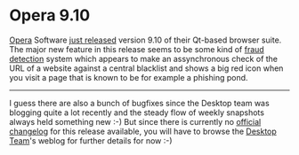 # Opera 9.10

[Opera](http://www.opera.com) Software [just released](http://my.opera.com/desktopteam/blog/show.dml/631951) version 9.10 of their Qt-based browser suite. The major new feature in this release seems to be some kind of [fraud detection](http://help.opera.com/Mac/9.10/en/fraudprotection.html) system which appears to make an assynchronous check of the URL of a website against a central blacklist and shows a big red icon when you visit a page that is known to be for example a phishing pond.



-------------------------------



I guess there are also a bunch of bugfixes since the Desktop team was blogging quite a lot recently and the steady flow of weekly snapshots always held something new :-) But since there is currently no [official changelog](http://www.opera.com/docs/changelogs/) for this release available, you will have to browse the [Desktop Team](http://my.opera.com/desktopteam/blog/)'s weblog for further details for now :-)